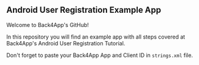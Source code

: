 ## Android User Registration Example App
Welcome to Back4App's GitHub!

In this repository you will find an example app with all steps covered at Back4App's Android User Registration Tutorial.

Don't forget to paste your Back4App App and Client ID in `strings.xml` file.
